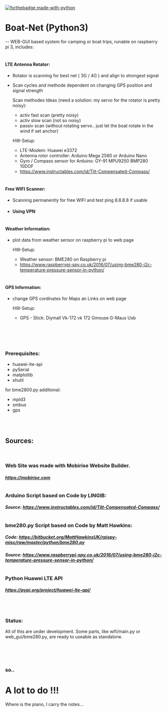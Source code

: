 [![forthebadge made-with-python](http://ForTheBadge.com/images/badges/made-with-python.svg)](https://www.python.org/)
# Boat-Net (Python3)
--
WEB-GUI based system for camping or boat trips, runable on raspberry pi 3, includes:
#
#### LTE Antenna Rotator:
- Rotator is scanning for best net ( 3G / 4G ) and align to strongest signal
- Scan cycles and methode dependent on changing GPS position and signal strength

  Scan methodes Ideas (need a solution: my servo for the rotator is pretty noisy):
  - activ fast scan (pretty noisy)
  - activ slow scan (not so noisy)
  - passiv scan (without rotating servo.. just let the boat rotate in the wind if set anchor)

  HW-Setup:
  - LTE-Modem: Huawei e3372
  - Antenna rotor controller: Arduino Mega 2560 or Arduino Nano
  - Gyro / Compass sensor for Arduino: GY-91 MPU9250 BMP280 10DOF 
  - https://www.instructables.com/id/Tilt-Compensated-Compass/
#
#### Free WIFI Scanner:
- Scanning permanently for free WIFI and test ping 8.8.8.8 if usable
- #### Using VPN
#
#### Weather Information:
- plot data from weather sensor on raspberry pi to web page

  HW-Setup:
  - Weather sensor: BME280 on Raspberry pi
  - https://www.raspberrypi-spy.co.uk/2016/07/using-bme280-i2c-temperature-pressure-sensor-in-python/


#
#### GPS Information:
- change GPS cordinates for Maps an Links on web page

  HW-Setup:
  - GPS - Stick: Diymall Vk-172 vk 172 Gmouse G-Maus Usb
#
<br/><br/>

### Prerequisites:
- huawei-lte-api
- pySerial
- matplotlib
- shutil

for bme2800.py additional:
- mpld3
- smbus
- gps

<br/><br/>
## Sources:
<br/>

### Web Site was made with Mobirise Website Builder.
##### https://mobirise.com
#

### Arduino Script based on Code by LINGIB:
##### Source: https://www.instructables.com/id/Tilt-Compensated-Compass/
#

### bme280.py Script  based on Code by Matt Hawkins:
##### Code: https://bitbucket.org/MattHawkinsUK/rpispy-misc/raw/master/python/bme280.py  
##### Source:  https://www.raspberrypi-spy.co.uk/2016/07/using-bme280-i2c-temperature-pressure-sensor-in-python/
#

### Python Huawei LTE API
##### https://pypi.org/project/huawei-lte-api/
<br/>

#
### Status:
All of this are under development.
Some parts, like wifi/main.py 
or web_gui/bme280.py, are ready to useable as standalone.

<br/><br/><br/>
### so..
# A lot to do !!!
Where is the piano, I carry the notes...



